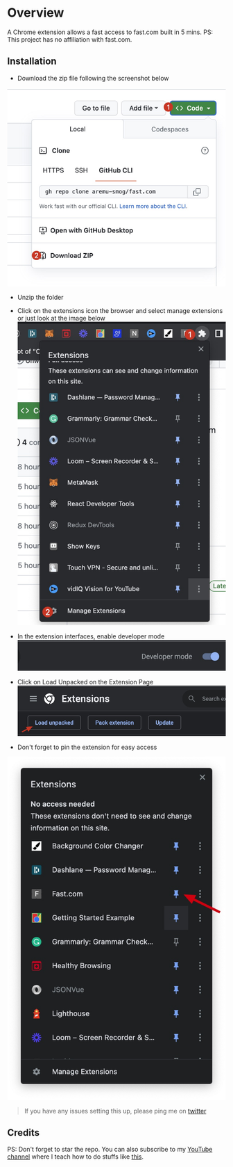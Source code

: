 # Overview

A Chrome extension allows a fast access to fast.com built in 5 mins. PS: This project has no affiliation with fast.com.

## Installation

- Download the zip file following the screenshot below

![Download zip](./assets/docs/download-zip.jpg)

- Unzip the folder

- Click on the extensions icon the browser and select manage extensions or just look at the image below
  ![Step 1](./assets/docs/step-1.jpg)
- In the extension interfaces, enable developer mode
  ![Step 2](./assets/docs/step-2.jpg)
- Click on Load Unpacked on the Extension Page
  ![Step 3](./assets/docs/step-3.jpg)
- Don't forget to pin the extension for easy access

![Step 4](./assets/docs/step-4.jpg)

> If you have any issues setting this up, please ping me on [twitter](https://twitter.com/aremu_smog)

## Credits

PS: Don't forget to star the repo. You can also subscribe to my [YouTube channel](https://www.youtube.com/@webboss) where I teach how to do stuffs like [this](https://youtu.be/Es7Ehag46YE).
